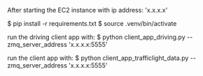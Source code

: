 


After starting the EC2 instance with ip address: 'x.x.x.x'

$ pip install -r requirements.txt
$ source .venv/bin/activate


run the driving client app with:
$ python client_app_driving.py  --zmq_server_address 'x.x.x.x:5555'

run the client app with:
$ python client_app_trafficlight_data.py --zmq_server_address 'x.x.x.x:5555'

